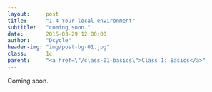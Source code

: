 ```yaml
---
layout:     post
title:      "1.4 Your local environment"
subtitle:   "coming soon."
date:       2015-03-29 12:00:00
author:     "Dcycle"
header-img: "img/post-bg-01.jpg"
class:      1c
parent:     "<a href=\"/class-01-basics\">Class 1: Basics</a>"
---
```


Coming soon.

